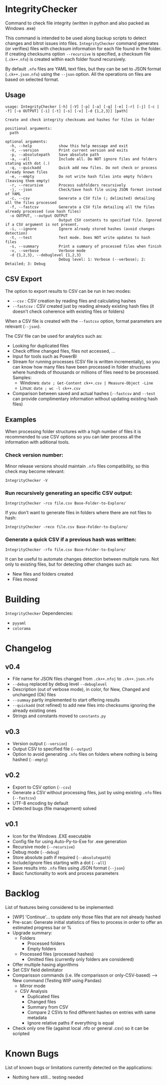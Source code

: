 # IntegrityChecker
Command to check file integrity (written in python and also packed as Windows .exe)

This command is intended to be used along backup scripts to detect changes and bitrot issues into files. ``IntegrityChecker`` command generates (or verifies) files with checksum information for each file found in the folder. If creating checksums option ``--recursive`` is specified, a checksum file (`.ck++.nfo`) is created within each folder found recursively. 

By default `.nfo` files are YAML text files, but they can be set to JSON format (`.ck++.json.nfo`) using the `--json` option. All the operations on files are based on selected format.

## Usage

```
usage: IntegrityChecker [-h] [-V] [-p] [-a] [-q] [-e] [-r] [-j] [-c | -f] [-o OUTPUT] [-i] [-t] [-s] [-v] [-d {1,2,3}] [path]

Create and check integrity checksums and hashes for files in folder

positional arguments:
  path

optional arguments:
  -h, --help            show this help message and exit
  -V, --version         Print current version and exits
  -p, --absolutepath    Save absolute path
  -a, --all             Include all. Do NOT ignore files and folders stating with dot (.)
  -q, --quickadd        Quick add new files. Do not check or process already known files
  -e, --empty           Do not write hash files into empty folders (leaving them empty)
  -r, --recursive       Process subfolders recursively
  -j, --json            Check/Save hash file using JSON format instead of YAML
  -c, --csv             Generate a CSV file (; delimited) detailing all the files processed
  -f, --fastcsv         Generate a CSV file detailing all the files already processed (use hash files)
  -o OUTPUT, --output OUTPUT
                        Output CSV contents to specified file. Ignored if a CSV argument is not present.
  -i, --ignore          Ignore already stored hashes (avoid changes detection)
  -t, --test            Test mode. Does NOT write updates to hash files
  -s, --summary         Print a summary of processed files when finish
  -v, --verbose         Verbose mode
  -d {1,2,3}, --debuglevel {1,2,3}
                        Debug level: 1: Verbose (--verbose); 2: Detailed; 3: Debug
```

## CSV Export

The option to export results to CSV can be run in two modes:
* `--csv` : CSV creation by reading files and calculating hashes
* `--fastcsv` : CSV created just by reading already existing hash files (it doesn't check coherence with existing files or folders)

When a CSV file is created with the `--fastcsv` option, format parameters are relevant (`--json`).

The CSV file can be used for analytics such as:
* Looking for duplicated files
* Check offline changed files, files not accessed, ...
* Input for tools such as PowerBI
* Stream for running processes (CSV file is written incrementally), so you can know how many files have been processed in folder structures where hundreds of thousands or millions of files need to be processed. Samples:
  * Windows: `date ; Get-Content ck++.csv | Measure-Object -Line`
  * Linux: `date ; wc -l ck++.csv`
* Comparison between saved and actual hashes (`--fastcsv` and `--test` can provide complimentary information without updating existing hash files)


## Examples

When processing folder structures with a high number of files it is recommended to use CSV options so you can later process all the information with aditional tools.

### Check version number:

Minor release versions should maintain `.nfo` files compatibility, so this check may become relevant:

`IntegrityChecker -V`

### Run recursively generating an specific CSV output:

`IntegrityChecker -rco file.csv Base-Folder-to-Explore/`

If you don't want to generate files in folders where there are not files to hash:

`IntegrityChecker -reco file.csv Base-Folder-to-Explore/`

### Generate a quick CSV if a previous hash was written:

`IntegrityChecker -rfo file.csv Base-Folder-to-Explore/`

It can be useful to automate changes detection between multiple runs.
Not only to existing files, but for detecting other changes such as:
* New files and folders created
* Files moved

# Building

`IntegrityChecker` Dependencies:
* `pyyaml`
* `colorama`

# Changelog

## v0.4
* File name for JSON files changed from `.ck++.nfoj` to `.ck++.json.nfo`
* `--debug` replaced by debug level `--debuglevel`
* Description (out of verbose mode), in color, for New, Changed and unchanged (Ok) files
* `--summay` partly implemented to start offering results
* `--quickadd` (not refined) to add new files into checksums ignoring the already existing ones
* Strings and constants moved to `constants.py`

## v0.3
* Version output (`--version`)
* Output CSV to specified file (`--output`)
* Option to avoid generating `.nfo` files on folders where nothing is being hashed (`--empty`)

## v0.2
* Export to CSV option (`--csv`)
* Generate a CSV without processing files, just by using existing `.nfo` files (`--fastcsv`)
* UTF-8 encoding by default
* Detected bugs (file management) solved

## v0.1
* Icon for the Windows .EXE executable
* Config file for using Auto-Py-to-Exe for .exe generation
* Recursive mode (`--recursive`)
* Debug mode (`--debug`)
* Store absolute path if required (`--absolutepath`)
* Include/ignore files starting with a dot (`--all`)
* Save results into `.nfo` files using JSON format (`--json`)
* Basic functionality to work and process parameters


# Backlog

List of features being considered to be implemented:

- [WIP] 'Continue'... to update only those files that are not already hashed
- Pre-scan: Generate initial statistics of files to process in order to offer an estimated progress bar or %
- Upgrade summary:
  - Folders
    - Processed folders
    - Empty folders
  - Processed files (processed hashes)
    - Omitted files (currently only folders are considered)
- Offer multiple hasing algorithms
- Set CSV field delimitator
- Comparisson commands (i.e. life comparisson or only-CSV-based) --> New command (Testing WIP using Pandas)
  - Mirror mode
  - CSV Analysis
    - Duplicated files
    - Changed files
    - Summary from CSV
    - Compare 2 CSVs to find different hashes on entries with same metadata
    - Ignore relative paths if everything is equal
- Check only one file (against local .nfo or general .csv) so it can be scripted


# Known Bugs

List of known bugs or limitations currently detected on the applications:

- Nothing here still... testing needed